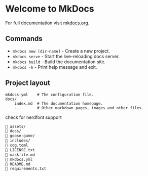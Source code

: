 # Welcome to MkDocs

For full documentation visit [mkdocs.org](https://www.mkdocs.org).

## Commands

* `mkdocs new [dir-name]` - Create a new project.
* `mkdocs serve` - Start the live-reloading docs server.
* `mkdocs build` - Build the documentation site.
* `mkdocs -h` - Print help message and exit.

## Project layout

    mkdocs.yml    # The configuration file.
    docs/
        index.md  # The documentation homepage.
        ...       # Other markdown pages, images and other files.

check for nerdfont support

```txt
 assets/
 docs/
 goose-game/
 includes/
 cog.toml
 LICENSE.txt
 maskfile.md
 mkdocs.yml
 README.md
 requirements.txt
```
